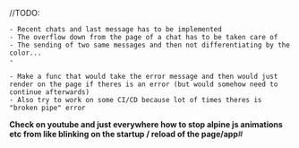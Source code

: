 //TODO:

<!--TODO: Make the chat app for the web, look in gpt for the idea on how to do it -->
    - Recent chats and last message has to be implemented
    - The overflow down from the page of a chat has to be taken care of
    - The sending of two same messages and then not differentiating by the color...
    - 

<!--TODO: Check all the paths for compatibility with all kinds of screens and remake the ui depending on that -->



<!-- TODO: Add the error messages rendering and ofc make the error msgs templates -->
    - Make a func that would take the error message and then would just render on the page if theres is an error (but would somehow need to continue afterwards)
    - Also try to work on some CI/CD because lot of times theres is "broken pipe" error





**Check on youtube and just everywhere how to stop alpine js animations etc from like blinking on the startup / reload of the page/app**#

